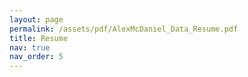 ```yaml
---
layout: page
permalink: /assets/pdf/AlexMcDaniel_Data_Resume.pdf
title: Resume
nav: true
nav_order: 5
---
```

